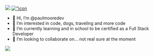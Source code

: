 <img src="https://i.pinimg.com/originals/c8/26/2c/c8262c1c2fd50264f174b92203a2d18b.jpg">
<a href=”https://www.linkedin.com/in/paulmooredev/"><img align=”left” src=”https://raw.githubusercontent.com/paulmooredev/paulmooredev/main/images/icon.svg" alt=”icon | LinkedIn” width=”21px”/></a>
  
- 👋 Hi, I’m @paulmooredev
- 👀 I’m interested in code, dogs, traveling and more code
- 🌱 I’m currently learning and in school to be certified as a Full Stack Developer
- 💞️ I’m looking to collaborate on... not real sure at the moment

![](https://img.shields.io/badge/Code-React-informational?style=flat&logo=react&color=61DAFB)


<!---
paulmooredev/paulmooredev is a ✨ special ✨ repository because its `README.md` (this file) appears on your GitHub profile.
You can click the Preview link to take a look at your changes.
--->
